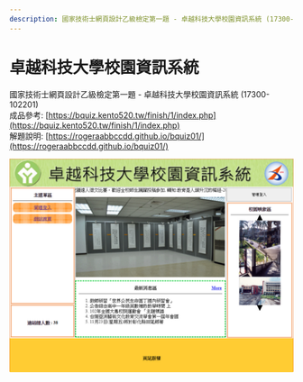 ```yaml
---
description: 國家技術士網頁設計乙級檢定第一題 - 卓越科技大學校園資訊系統 (17300-102201)
---
```


# 卓越科技大學校園資訊系統

國家技術士網頁設計乙級檢定第一題 - 卓越科技大學校園資訊系統 \(17300-102201\)  
成品參考: [https://bquiz.kento520.tw/finish/1/index.php](https://bquiz.kento520.tw/finish/1/index.php)  
解題說明: [https://rogeraabbccdd.github.io/bquiz01/](https://rogeraabbccdd.github.io/bquiz01/)

![卓越科技大學校園資訊系統](./images/1.jpg)

